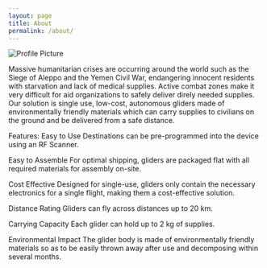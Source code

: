 ```yaml
---
layout: page
title: About
permalink: /about/
---
```


<img src="{{ site.baseurl }}/assets/profile-placeholder.gif" title="Profile Picture" class="profile">

Massive humanitarian crises are occurring around the world such as the Siege of Aleppo and the Yemen Civil War, endangering innocent residents with starvation and lack of medical supplies. Active combat zones make it very difficult for aid organizations to safely deliver direly needed supplies. Our solution is single use, low-cost, autonomous gliders made of environmentally friendly materials which can carry supplies to civilians on the ground and be delivered from a safe distance.

Features: 
Easy to Use
Destinations can be pre-programmed into the device using an RF Scanner.

Easy to Assemble
For optimal shipping, gliders are packaged flat with all required materials for assembly on-site. 

Cost Effective
Designed for single-use, gliders only contain the necessary electronics for a single flight, making them a cost-effective solution.

Distance Rating
Gliders can fly across distances up to 20 km.

Carrying Capacity
Each glider can hold up to 2 kg of supplies.

Environmental Impact
The glider body is made of environmentally friendly materials so as to be easily thrown away after use and decomposing within several months.




